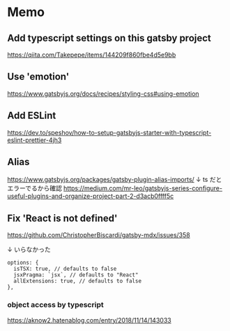 # Memo

## Add typescript settings on this gatsby project

https://qiita.com/Takepepe/items/144209f860fbe4d5e9bb

## Use 'emotion'

https://www.gatsbyjs.org/docs/recipes/styling-css#using-emotion

## Add ESLint

https://dev.to/speshov/how-to-setup-gatsbyjs-starter-with-typescript-eslint-prettier-4jh3

## Alias

https://www.gatsbyjs.org/packages/gatsby-plugin-alias-imports/
↓
ts だとエラーでるから確認
https://medium.com/mr-leo/gatsbyjs-series-configure-useful-plugins-and-organize-project-part-2-d3acb0ffff5c

## Fix 'React is not defined'

https://github.com/ChristopherBiscardi/gatsby-mdx/issues/358

↓ いらなかった

```
options: {
  isTSX: true, // defaults to false
  jsxPragma: `jsx`, // defaults to "React"
  allExtensions: true, // defaults to false
},
```

### object access by typescript

https://aknow2.hatenablog.com/entry/2018/11/14/143033
